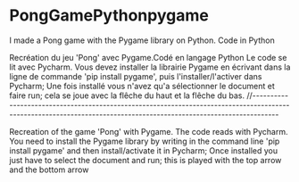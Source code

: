 # PongGamePythonpygame
I made a Pong game with the Pygame library on Python. Code in Python

Recréation du jeu 'Pong' avec Pygame.Codé en langage Python
Le code se lit avec Pycharm. Vous devez installer la librairie Pygame en écrivant dans la ligne de commande 'pip install pygame', puis l'installer/l'activer dans Pycharm;
Une fois installé vous n'avez qu'a sélectionner le document et faire run; cela se joue avec la flêche du haut et la flêche du bas.
//-------------------------------------------------------------------------------------------------------------------------------------------------------------------

Recreation of the game 'Pong' with Pygame. The code reads with Pycharm. You need to install the Pygame library by writing in the command line 'pip install pygame' 
and then install/activate it in Pycharm; Once installed you just have to select the document and run; this is played with the top arrow and the bottom arrow


